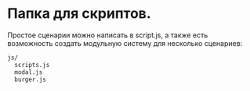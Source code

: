 # Папка для скриптов.

Простое сценарии можно написать в script.js, а также есть возможность создать модульную систему для несколько сценариев:

```bash
js/
  scripts.js
  modal.js
  burger.js
```
